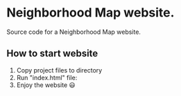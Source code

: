 # Neighborhood Map website.
Source code for a Neighborhood Map website.

## How to start website
1. Copy project files to directory
2. Run "index.html" file:
3. Enjoy the website :smiley: